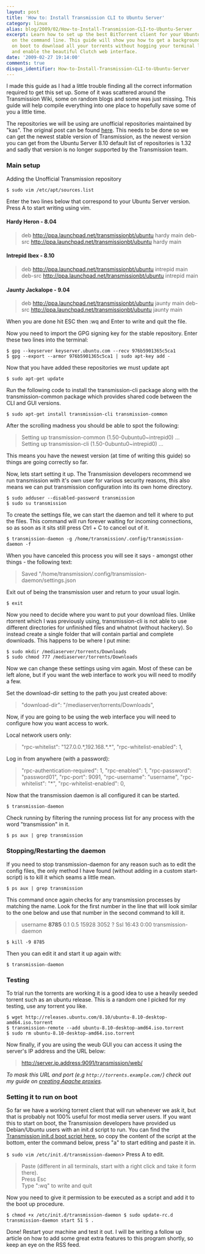 ```yaml
---
layout: post
title: 'How to: Install Transmission CLI to Ubuntu Server'
category: linux
alias: blog/2009/02/How-to-Install-Transmission-CLI-to-Ubuntu-Server
excerpt: Learn how to set up the best BitTorrent client for your Ubuntu Server running
  on the command line. This guide will show you how to get a background daemon running
  on boot to download all your torrents without hogging your terminal like rTorrent,
  and enable the beautiful Clutch web interface.
date: '2009-02-27 19:14:00'
comments: true
disqus_identifier: How-to-Install-Transmission-CLI-to-Ubuntu-Server
---
```


I made this guide as I had a little trouble finding all the correct information required to get this set up. Some of it was scattered around the Transmission Wiki, some on random blogs and some was just missing. This guide will help compile everything into one place to hopefully save some of you a little time.

The repositories we will be using are unofficial repositories maintained by "kas". The original post can be found [here](http://forum.transmissionbt.com/viewtopic.php?f=13&t=5604). This needs to be done so we can get the newest stable version of Transmission, as the newest version you can get from the Ubuntu Server 8.10 default list of repositories is 1.32 and sadly that version is no longer supported by the Transmission team.

### Main setup

Adding the Unofficial Transmission repository

~~~console
$ sudo vim /etc/apt/sources.list
~~~

Enter the two lines below that correspond to your Ubuntu Server version. Press A to start writing using vim.

#### Hardy Heron - 8.04
> deb http://ppa.launchpad.net/transmissionbt/ubuntu hardy main deb-src http://ppa.launchpad.net/transmissionbt/ubuntu hardy main

#### Intrepid Ibex - 8.10
> deb http://ppa.launchpad.net/transmissionbt/ubuntu intrepid main deb-src http://ppa.launchpad.net/transmissionbt/ubuntu intrepid main

#### Jaunty Jackalope - 9.04
> deb http://ppa.launchpad.net/transmissionbt/ubuntu jaunty main deb-src http://ppa.launchpad.net/transmissionbt/ubuntu jaunty main

When you are done hit ESC then :wq and Enter to write and quit the file.

Now you need to import the GPG signing key for the stable repository. Enter these two lines into the terminal:

~~~console
$ gpg --keyserver keyserver.ubuntu.com --recv 976b5901365c5ca1
$ gpg --export --armor 976b5901365c5ca1 | sudo apt-key add -
~~~

Now that you have added these repositories we must update apt

~~~console
$ sudo apt-get update
~~~

Run the following code to install the transmission-cli package along with the transmission-common package which provides shared code between the CLI and GUI versions.

~~~console
$ sudo apt-get install transmission-cli transmission-common
~~~

After the scrolling madness you should be able to spot the following:

> Setting up transmission-common (1.50-0ubuntu0~intrepid0) ... Setting up transmission-cli (1.50-0ubuntu0~intrepid0) ...

This means you have the newest version (at time of writing this guide) so things are going correctly so far.

Now, lets start setting it up. The Transmission developers recommend we run transmission with it's own user for various security reasons, this also means we can put transmission configuration into its own home directory.

~~~console
$ sudo adduser --disabled-password transmission
$ sudo su transmission
~~~

To create the settings file, we can start the daemon and tell it where to put the files. This command will run forever waiting for incoming connections, so as soon as it sits still press Ctrl + C to cancel out of it.

~~~console
$ transmission-daemon -g /home/transmission/.config/transmission-daemon -f
~~~

When you have canceled this process you will see it says - amongst other things - the following text:

> Saved "/home/transmission/.config/transmission-daemon/settings.json

Exit out of being the transmission user and return to your usual login.

~~~console
$ exit
~~~

Now you need to decide where you want to put your download files. Unlike rtorrent which I was previously using, transmission-cli is not able to use different directories for unfinished files and whatnot (without hackery). So instead create a single folder that will contain partial and complete downloads. This happens to be where I put mine:

~~~console
$ sudo mkdir /mediaserver/torrents/Downloads
$ sudo chmod 777 /mediaserver/torrents/Downloads
~~~

Now we can change these settings using vim again. Most of these can be left alone, but if you want the web interface to work you will need to modify a few.

Set the download-dir setting to the path you just created above:

> "download-dir": "\/mediaserver\/torrents\/Downloads",

Now, if you are going to be using the web interface you will need to configure how you want access to work.

Local network users only:

> "rpc-whitelist": "127.0.0.\*,192.168.\*.\*", "rpc-whitelist-enabled": 1,

Log in from anywhere (with a password):

> "rpc-authentication-required": 1, "rpc-enabled": 1, "rpc-password": "password01", "rpc-port": 9091, "rpc-username": "username", "rpc-whitelist": "\*", "rpc-whitelist-enabled": 0,

Now that the transmission daemon is all configured it can be started.

~~~console
$ transmission-daemon
~~~

Check running by filtering the running process list for any process with the word "transmission" in it.

~~~console
$ ps aux | grep transmission
~~~

### Stopping/Restarting the daemon

If you need to stop transmission-daemon for any reason such as to edit the config files, the only method I have found (without adding in a custom start-script) is to kill it which seams a little mean.

~~~console
$ ps aux | grep transmission
~~~

This command once again checks for any transmission processes by matching the name. Look for the first number in the line that will look similar to the one below and use that number in the second command to kill it.

> username **8785** 0.1 0.5 15928 3052 ? Ssl 16:43 0:00 transmission-daemon

~~~console
$ kill -9 8785
~~~

Then you can edit it and start it up again with:

~~~console
$ transmission-daemon
~~~

### Testing

To trial run the torrents are working it is a good idea to use a heavily seeded torrent such as an ubuntu release. This is a random one I picked for my testing, use any torrent you like.

~~~console
$ wget http://releases.ubuntu.com/8.10/ubuntu-8.10-desktop-amd64.iso.torrent
$ transmission-remote --add ubuntu-8.10-desktop-amd64.iso.torrent
$ sudo rm ubuntu-8.10-desktop-amd64.iso.torrent
~~~

Now finally, if you are using the weub GUI you can access it using the server's IP address and the URL below:

> http://server.ip.address:9091/transmission/web/

_To mask this URL and port (e.g `http://torrents.example.com/`) check out my guide on [creating Apache proxies](/blog/2008/11/Creating-proxies-with-Apache)._

### Setting it to run on boot

So far we have a working torrent client that will run whenever we ask it, but that is probably not 100% useful for most media server users. If you want this to start on boot, the Transmission developers have provided us Debian/Ubuntu users with an init.d script to run. You can find the [Transmission init.d boot script here](http://trac.transmissionbt.com/wiki/Scripts/initd), so copy the content of the script at the bottom, enter the command below, press "a" to start editing and paste it in.

`
 $ sudo vim /etc/init.d/transmission-daemon
 `> Press A to edit.  
> Paste (different in all terminals, start with a right click and take it form there).  
> Press Esc  
> Type ":wq" to write and quit

Now you need to give it permission to be executed as a script and add it to the boot up procedure.

`
 $ chmod +x /etc/init.d/transmission-daemon
 $ sudo update-rc.d transmission-daemon start 51 S .
 `

Done! Restart your machine and test it out. I will be writing a follow up article on how to add some great extra features to this program shortly, so keep an eye on the RSS feed.

